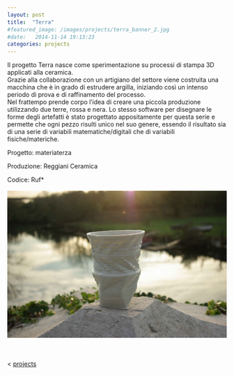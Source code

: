 ```yaml
---
layout: post
title:  "Terra"
#featured_image: /images/projects/terra_banner_2.jpg
#date:   2014-11-14 19:13:23
categories: projects
---
```


Il progetto Terra nasce come sperimentazione su processi di stampa 3D applicati alla ceramica.  
Grazie alla collaborazione con un artigiano del settore viene costruita una macchina che è in grado di estrudere argilla, iniziando così un intenso periodo di prova e di raffinamento del processo.  
Nel frattempo prende corpo l’idea di creare una piccola produzione utilizzando due terre, rossa e nera. Lo stesso software per disegnare le forme degli artefatti è stato progettato appositamente per questa serie e permette che ogni pezzo risulti unico nel suo genere, essendo il risultato sia di una serie di variabili matematiche/digitali che di variabili fisiche/materiche.  

Progetto: materiaterza  

Produzione: Reggiani Ceramica  

Codice: Ruf*
<br>
<br>
![Alt text](/images/mtrtrz1_low.jpg)

<br>
<br>
<  <a href="http://materiaterza.com/projects/">projects</a>


<!--![Alt text](/images/projects/terra1.jpg)
<br>
<br>
![Alt text](/images/projects/terra2.jpg)
<br>
<br>
![Alt text](/images/projects/terra3.jpg)
<br>
<br>
![Alt text](/images/projects/terra4.jpg)
-->
